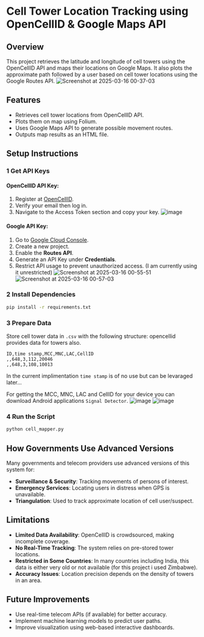 # Cell Tower Location Tracking using OpenCellID & Google Maps API

## Overview
This project retrieves the latitude and longitude of cell towers using the OpenCellID API and maps their locations on Google Maps. It also plots the approximate path followed by a user based on cell tower locations using the Google Routes API.
![Screenshot at 2025-03-16 00-37-03](https://github.com/user-attachments/assets/85fa1ab5-7eee-4de4-bd71-0d0aacd5145e)

## Features
- Retrieves cell tower locations from OpenCellID API.
- Plots them on map using Folium.
- Uses Google Maps API to generate possible movement routes.
- Outputs map results as an HTML file.

## Setup Instructions
### 1️ Get API Keys
#### OpenCellID API Key:
1. Register at [OpenCellID](https://opencellid.org/).
2. Verify your email then log in.
3. Navigate to the Access Token section and copy your key.
![image](https://github.com/user-attachments/assets/91f4b905-bd8e-4307-8470-696bf12835ff)

#### Google API Key:
1. Go to [Google Cloud Console](https://console.cloud.google.com/).
2. Create a new project.
3. Enable the **Routes API**.
4. Generate an API Key under **Credentials**.
5. Restrict API usage to prevent unauthorized access. (I am currently using it unrestricted)
![Screenshot at 2025-03-16 00-55-51](https://github.com/user-attachments/assets/dbb4fd05-a404-4fe5-9671-2681e9793e50)
![Screenshot at 2025-03-16 00-57-03](https://github.com/user-attachments/assets/4b343bff-bf1d-45e3-9d81-89b8e8088f6e)

### 2️ Install Dependencies
```sh
pip install -r requirements.txt
```

### 3️ Prepare Data
Store cell tower data in `.csv` with the following structure:
opencellid provides data for towers also.
```csv
ID,time stamp,MCC,MNC,LAC,CellID
,,648,3,112,20046
,,648,3,108,10013
```
In the current implimentation `time stamp` is of no use but can be levaraged later...

For getting the MCC, MNC, LAC and CellID for your device you can download Android applications `Signal Detector`.
![image](https://github.com/user-attachments/assets/d80c83b8-d737-4335-ad85-aa234c851512)
![image](https://github.com/user-attachments/assets/98fe73da-342a-414c-91ef-576dd856dfe4)

### 4️ Run the Script
```sh
python cell_mapper.py
```

## How Governments Use Advanced Versions
Many governments and telecom providers use advanced versions of this system for:
- **Surveillance & Security**: Tracking movements of persons of interest.
- **Emergency Services**: Locating users in distress when GPS is unavailable.
- **Triangulation**: Used to track approximate location of cell user/suspect.

## Limitations
- **Limited Data Availability**: OpenCellID is crowdsourced, making incomplete coverage.
- **No Real-Time Tracking**: The system relies on pre-stored tower locations.
- **Restricted in Some Countries**: In many countries including India, this data is either very old or not available (for this project i used Zimbabwe).
- **Accuracy Issues**: Location precision depends on the density of towers in an area.

## Future Improvements
- Use real-time telecom APIs (if available) for better accuracy.
- Implement machine learning models to predict user paths.
- Improve visualization using web-based interactive dashboards.


